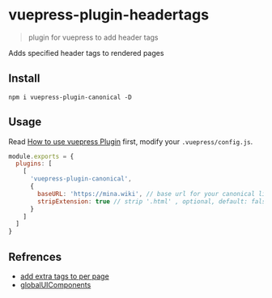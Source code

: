 # vuepress-plugin-headertags

> plugin for vuepress to add header tags

Adds specified header tags to rendered pages

## Install

```
npm i vuepress-plugin-canonical -D
```

## Usage
Read [How to use vuepress Plugin](https://v1.vuepress.vuejs.org/plugin/using-a-plugin.html) first, modify your `.vuepress/config.js`.
```js
module.exports = {
  plugins: [
    [
      'vuepress-plugin-canonical',
      {
        baseURL: 'https://mina.wiki', // base url for your canonical link, optional, default: ''
        stripExtension: true // strip '.html' , optional, default: false
      }
    ]
  ]
}
```

## Refrences

- [add extra tags to <head> per page](https://github.com/vuejs/vuepress/issues/894)
- [globalUIComponents](https://v1.vuepress.vuejs.org/plugin/option-api.html#globaluicomponents)